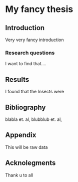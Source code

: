 # My fancy thesis

## Introduction
Very very fancy introduction

### Research questions
I want to find that....

## Results
I found that the Insects were

## Bibliography
blabla et. al,
blubblub et. al,

## Appendix
This will be raw data

## Acknolegments
Thank u to all
